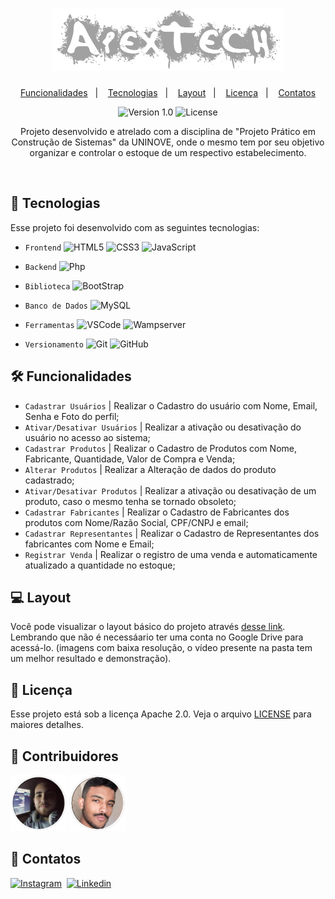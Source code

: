 <h1 align="center">
    <img alt="ApexTech" title="ApexTech" src=".apextech/logo2.png" width=370px height=100px/>
</h1>

<p align="center">
  <a href="#-funcionalidades">Funcionalidades</a>&nbsp;&nbsp;&nbsp;|&nbsp;&nbsp;&nbsp;
  <a href="#-tecnologias">Tecnologias</a>&nbsp;&nbsp;&nbsp;|&nbsp;&nbsp;&nbsp;
  <a href="#-layout">Layout</a>&nbsp;&nbsp;&nbsp;|&nbsp;&nbsp;&nbsp;
  <a href="memo-licença">Licença</a>&nbsp;&nbsp;&nbsp;|&nbsp;&nbsp;&nbsp;
  <a href="speech_balloon-contatos">Contatos</a>
</p>

<p align="center">
    <img src="https://img.shields.io/static/v1?label=Version&message=1.0&color=A9A9A9&labelColor=000000" alt="Version 1.0"/>
    <img alt="License" src="https://img.shields.io/static/v1?label=License&message=apache%202.0&color=A9A9A9&labelColor=000000">
</p>

<p align="center">
  Projeto desenvolvido e atrelado com a disciplina de "Projeto Prático em Construção de Sistemas" da UNINOVE, onde o mesmo tem por seu objetivo organizar e controlar o estoque     de um respectivo estabelecimento. 
</p>

<br/>

<!-- LINGUAGENS -->
## 🚀 Tecnologias
Esse projeto foi desenvolvido com as seguintes tecnologias:

- `Frontend` ![HTML5](https://img.shields.io/badge/-HTML5-05122A?&logo=HTML5) 
             ![CSS3](https://img.shields.io/badge/-CSS3-05122A?&logo=CSS3&logoColor=007ACC)
             ![JavaScript](https://img.shields.io/badge/-JavaScript-05122A?&logo=JavaScript)

- `Backend` ![Php](https://img.shields.io/badge/-PhP-05122A?&logo=Php)

- `Biblioteca` ![BootStrap](https://img.shields.io/badge/-BootStrap-05122A?&logo=BootStrap)

- `Banco de Dados` ![MySQL](https://img.shields.io/badge/-MySQL-05122A?&logo=mysql)

- `Ferramentas` ![VSCode](https://img.shields.io/badge/-VSCode-05122A?&logo=Visual%20Studio%20Code&logoColor=007ACC)
                ![Wampserver](https://img.shields.io/badge/-Wampserver-05122A?&logo=WampServer&logoColor=FFFFFF)
              
- `Versionamento` ![Git](https://img.shields.io/badge/-Git-05122A?&logo=git)
                  ![GitHub](https://img.shields.io/badge/-GitHub-05122A?&logo=github)

<!-- REQUISITOS DO SISTEMA -->
## 🛠 Funcionalidades
- `Cadastrar Usuários` | Realizar o Cadastro do usuário com Nome, Email, Senha e Foto do perfil;
- `Ativar/Desativar Usuários` | Realizar a ativação ou desativação do usuário no acesso ao sistema;
- `Cadastrar Produtos` | Realizar o Cadastro de Produtos com Nome, Fabricante, Quantidade, Valor de Compra e Venda;
- `Alterar Produtos` | Realizar a Alteração de dados do produto cadastrado;
- `Ativar/Desativar Produtos` | Realizar a ativação ou desativação de um produto, caso o mesmo tenha se tornado obsoleto;
- `Cadastrar Fabricantes` | Realizar o Cadastro de Fabricantes dos produtos com Nome/Razão Social, CPF/CNPJ e email;
- `Cadastrar Representantes` | Realizar o Cadastro de Representantes dos fabricantes com Nome e Email;
- `Registrar Venda` | Realizar o registro de uma venda e automaticamente atualizado a quantidade no estoque;

<!--
## 🔗 Estrutura
A estrutura de arquivos deste projeto se encontra da seguinte maneira:
```
apextech-software
├── App/
│   └── Database/
│       └── --todas as ações (delete, insert, search)--
│   └── Models/
|       ├── cliente.class.php
|       ├── connect.php
|       ├── fabricante.class.php
|       ├── itens.class.php
|       ├── produtos.class.php
|       ├── representante.class.php
|       ├── usuario.class.php
|       └── vendas.class.php
│   ├── auth.php
│   ├── session.php
├── DB
│   ├── controlestoque.sql
│   └── controlestoque_bkp.sql
├── layout
│   ├── alert.php
│   ├── conteudo.php
│   └── script.php
├── views
│   ├── bootstrap/
|       ├── css
|       ├── fonts
|       └── js
│   ├── build/
|       ├── bootstrap-less
|       └── less
│   ├── cliente/
|       ├── addcliente.php
|       └── index.php
│   ├── dist/
|       ├── css
|       ├── img
|       └── js
│   ├── fabricante/
|       ├── addfabricante.php
|       ├── editfabricante.php
|       └── index.php
│   ├── itens/
|       ├── additens.php
|       ├── edititens.php
|       └── index.php
│   ├── plugins/
│   ├── prod/
|       ├── addprod.php
|       └── index.php
│   ├── representate/
|       ├── addrepresentante.php
|       └── index.php
│   ├── usuarios/
│   ├── vendas/
│   ├── destroy.php
│   └── index.php
├── .gitignore
├── index.php
├── LICENSE
├── login.php
└── README.md
```
-->

<!-- LAYOUT DO SISTEMA -->
## 💻 Layout
Você pode visualizar o layout básico do projeto através [desse link](https://drive.google.com/drive/folders/1MTBgjYxiI5z4GsS7MLQ7EoeI76opLBsr?usp=sharing). Lembrando que não é necessáario ter uma conta no Google Drive para acessá-lo.
(imagens com baixa resolução, o vídeo presente na pasta tem um melhor resultado e demonstração). 

<!-- LICENSE  -->
## :memo: Licença
Esse projeto está sob a licença Apache 2.0. Veja o arquivo [LICENSE](LICENSE.md) para maiores detalhes.

<!-- CONTRIBUIDORES  -->
## :memo: Contribuidores
<p>
    <a href="//github.com/HigorRoc"><img alt="Higor" title="Higor" src=".apextech/higor.png" width=90px height=90px/></a>
    <a href="//github.com/VictorNuPe"><img alt="Victor" title="Victor" src=".apextech/victor.png" width=90px height=90px/></a>
</p>

<!-- CONTATOS -->
## :speech_balloon: Contatos
[![Instagram](https://img.shields.io/badge/-Instagram_-E4405F?&logo=Instagram&logoColor=FFFFFF)](https://instagram.com/hiigorrocha_)&nbsp;
[![Linkedin](https://img.shields.io/badge/-Linkedln-0A66C2?&logo=Linkedin&logoColor=FFFFFF)](https://www.linkedin.com/in/higor-silva18/)&nbsp;
